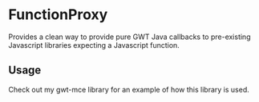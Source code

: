 # FunctionProxy

Provides a clean way to provide pure GWT Java callbacks to pre-existing Javascript
libraries expecting a Javascript function.

## Usage

Check out my gwt-mce library for an example of how this library is used.